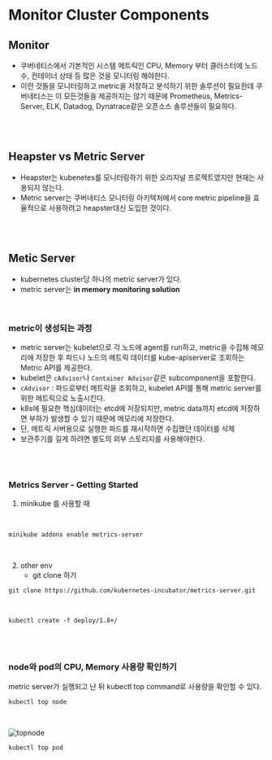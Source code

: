 # Monitor Cluster Components
## Monitor
- 쿠버네티스에서 기본적인 시스템 메트릭인 CPU, Memory 부터 클러스터에 노드 수, 컨테이너 상태 등 많은 것을 모니터링 해야한다.
- 이런 것들을 모니터링하고 metric을 저장하고 분석하기 위한 솔루션이 필요한데 쿠버네티스는 이 모든것들을 제공하지는 않기 때문에 Prometheus, Metrics-Server, ELK, Datadog, Dynatrace같은 오픈소스 솔루션들이 필요하다.

<br>
<br>

## Heapster vs Metric Server
- Heapster는 kubenetes를 모니터링하기 위한 오리지널 프로젝트였지만 현재는 사용되지 않는다.
- Metric server는 쿠버네티스 모니터링 아키텍처에서 core metric pipeline을 효율적으로 사용하려고 heapster대신 도입한 것이다. 

<br>
<br>

## Metic Server
- kubernetes cluster당 하나의 metric server가 있다.
- metric server는 **in memory monitoring solution**
<br>

### metric이 생성되는 과정
- metric server는 kubelet으로 각 노드에 agent를 run하고, metric을 수집해 메모리에 저장한 후 파드나 노드의 메트릭 데이터를 kube-apiserver로 조회하는 Metric API를 제공한다.
- kubelet은 `cAdvisor`나 `Container Advisor`같은 subcomponent을 포함한다.
- `cAdvisor` : 파드로부터 메트릭을 조회하고, kubelet API를 통해 metric server를 위한 메트릭으로 노출시킨다.
- k8s에 필요한 핵심데이터는 etcd에 저장되지만, metric data까지 etcd에 저장하면 부하가 발생할 수 있기 때문에 메모리에 저장한다.
- 단, 메트릭 서버용으로 실행한 파드를 재시작하면 수집했던 데이터를 삭제
- 보관주기를 길게 하려면 별도의 외부 스토리지를 사용해야한다.

<br>
<br>

### Metrics Server - Getting Started
1. minikube 를 사용할 때 
<br>

```
minikube addons enable metrics-server
```

<br>

2. other env
    - git clone 하기
```
git clone https://github.com/kubernetes-incubator/metrics-server.git
```

<br>

```
kubectl create -f deploy/1.8+/
```

<br>
<br>

### node와 pod의 CPU, Memory 사용량 확인하기
metric server가 실행되고 난 뒤 kubectl top command로 사용량을 확인할 수 있다.

```
kubectl top node
```

<br>

![topnode](https://img1.daumcdn.net/thumb/R1280x0/?scode=mtistory2&fname=https%3A%2F%2Fblog.kakaocdn.net%2Fdn%2F46FWU%2FbtrKLaiQOMq%2FzqqsTPAC3KkAkTKuJFUyMk%2Fimg.png)

```
kubectl top pod
```
<br>
